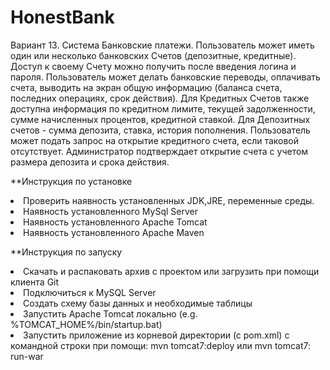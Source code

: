 # HonestBank

Вариант 13. 
Система Банковские платежи. Пользователь может иметь один или
несколько банковских Счетов (депозитные, кредитные). Доступ к своему
Счету можно получить после введения логина и пароля. Пользователь
может делать банковские переводы, оплачивать счета, выводить на экран
общую информацию (баланса счета, последних операциях, срок действия).
Для Кредитных Счетов также доступна информация по кредитном лимите,
текущей задолженности, сумме начисленных процентов, кредитной ставкой.
Для Депозитных счетов - сумма депозита, ставка, история пополнения.
Пользователь может подать запрос на открытие кредитного счета, если
таковой отсутствует. Администратор подтверждает открытие счета с учетом
размера депозита и срока действия.

**Инструкция по установке

<li>Проверить наявность установленных JDK,JRE, переменные среды.
<li>Наявность установленного MySql Server
<li>Наявность установленного Apache Tomcat
<li>Наявность установленного Apache Maven

**Инструкция по запуску

<li>Скачать и распаковать архив с проектом или загрузить при помощи клиента Git
<li>Подключиться к MySQL Server
<li>Создать схему базы данных и необходимые таблицы
<li>Запустить Apache Tomcat локально (e.g. %TOMCAT_HOME%/bin/startup.bat)
<li>Запустить приложение из корневой директории (с pom.xml) с командной строки при помощи: mvn tomcat7:deploy или mvn tomcat7: run-war
